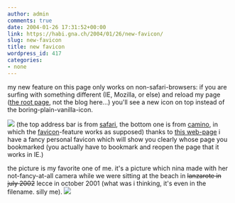 ```yaml
---
author: admin
comments: true
date: 2004-01-26 17:31:52+00:00
link: https://habi.gna.ch/2004/01/26/new-favicon/
slug: new-favicon
title: new favicon
wordpress_id: 417
categories:
- none
---
```


my new feature on this page only works on non-safari-browsers:
if you are surfing with something different (IE, Mozilla, or else) and reload my page ([the root page](https://habi.gna.ch/), not the blog here...) you'll see a new icon on top instead of the boring-plain-vanilla-icon.

[![](https://habi.gna.ch/blog/images/favicon-tm.jpg)](https://habi.gna.ch/blog/images/favicon.jpg)
(the top address bar is from [safari](https://habi.gna.ch/), the bottom one is from [camino](http://www.mozilla.org/projects/camino/), in which the [favicon](http://www.google.com/search?q=favicon&ie=UTF-8&oe=UTF-8)-feature works as supposed)
thanks to [this web-page](http://www.html-kit.com/e/favicon.cgi) i have a fancy personal favicon which will show you clearly whose page you bookmarked (you actually have to bookmark and reopen the page that it works in IE.)

the picture is my favorite one of me. it's a picture which nina made with her not-fancy-at-all camera while we were sitting at the beach in <strike>lanzarote in july 2002</strike> lecce in october 2001 (what was i thinking, it's even in the filename. silly me).
[![](https://habi.gna.ch/blog/images/me_lecce-tm.jpg)](https://habi.gna.ch/blog/images/me_lecce.jpg)
